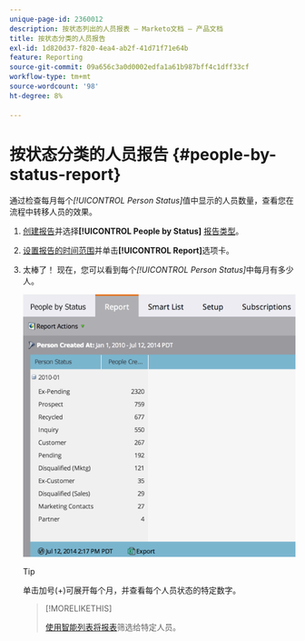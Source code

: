 ```yaml
---
unique-page-id: 2360012
description: 按状态列出的人员报表 — Marketo文档 — 产品文档
title: 按状态分类的人员报告
exl-id: 1d820d37-f820-4ea4-ab2f-41d71f71e64b
feature: Reporting
source-git-commit: 09a656c3a0d0002edfa1a61b987bff4c1dff33cf
workflow-type: tm+mt
source-wordcount: '98'
ht-degree: 8%

---
```


# 按状态分类的人员报告 {#people-by-status-report}

通过检查每月每个&#x200B;_[!UICONTROL Person Status]_&#x200B;值中显示的人员数量，查看您在流程中转移人员的效果。

1. [创建报告](/help/marketo/product-docs/reporting/basic-reporting/creating-reports/create-a-report-in-a-program.md)并选择&#x200B;**[!UICONTROL People by Status]** [报告类型](/help/marketo/product-docs/reporting/basic-reporting/report-types/report-type-overview.md)。

1. [设置报告的时间范围](/help/marketo/product-docs/reporting/basic-reporting/editing-reports/change-a-report-time-frame.md)并单击&#x200B;**[!UICONTROL Report]**&#x200B;选项卡。

1. 太棒了！ 现在，您可以看到每个&#x200B;_[!UICONTROL Person Status]_&#x200B;中每月有多少人。

   ![](assets/image2017-3-27-11-3a17-3a4.png)

   >[!TIP]
   >
   >单击加号(+)可展开每个月，并查看每个人员状态的特定数字。

   >[!MORELIKETHIS]
   >
   >[使用智能列表将报表](/help/marketo/product-docs/reporting/basic-reporting/editing-reports/filter-people-in-a-report-with-a-smart-list.md)筛选给特定人员。
